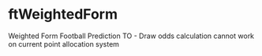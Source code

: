 # ftWeightedForm
Weighted Form Football Prediction
TO - Draw odds calculation cannot work on current point allocation system
